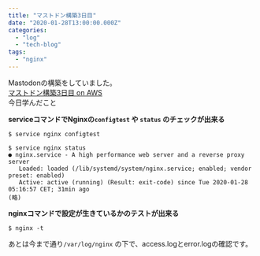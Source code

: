 ```yaml
---
title: "マストドン構築3日目"
date: "2020-01-28T13:00:00.000Z"
categories: 
  - "log"
  - "tech-blog"
tags: 
  - "nginx"
---
```


Mastodonの構築をしていました。  
[マストドン構築3日目 on AWS](https://qiita.com/suwa3/items/6457f08d27fb32ae81cc)  
今日学んだこと

**serviceコマンドでNginxの`configtest` や `status` のチェックが出来る**

```
$ service nginx configtest
```

```
$ service nginx status
● nginx.service - A high performance web server and a reverse proxy server
   Loaded: loaded (/lib/systemd/system/nginx.service; enabled; vendor preset: enabled)
   Active: active (running) (Result: exit-code) since Tue 2020-01-28 05:16:57 CET; 31min ago
(略)
```

**nginxコマンドで設定が生きているかのテストが出来る**

```
$ nginx -t
```

あとは今まで通り`/var/log/nginx` の下で、access.logとerror.logの確認です。
